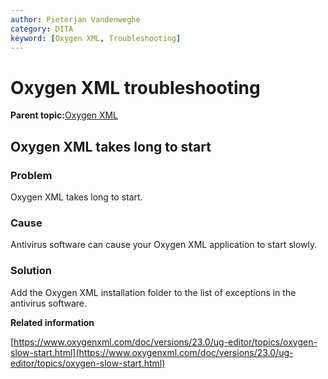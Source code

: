 ```yaml
---
author: Pieterjan Vandenweghe
category: DITA
keyword: [Oxygen XML, Troubleshooting]
---
```


# Oxygen XML troubleshooting

**Parent topic:**[Oxygen XML](../en/co_oxygen_xml.md)

## Oxygen XML takes long to start

### Problem

Oxygen XML takes long to start.

### Cause

Antivirus software can cause your Oxygen XML application to start slowly.

### Solution

Add the Oxygen XML installation folder to the list of exceptions in the antivirus software.

**Related information**  


[https://www.oxygenxml.com/doc/versions/23.0/ug-editor/topics/oxygen-slow-start.html](https://www.oxygenxml.com/doc/versions/23.0/ug-editor/topics/oxygen-slow-start.html)

